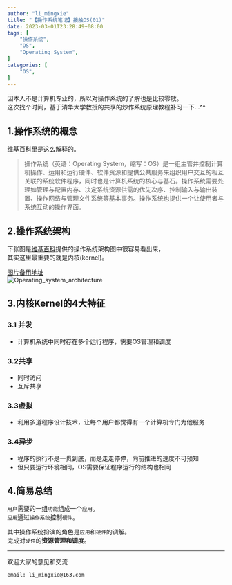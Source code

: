 ```yaml
---
author: "li_mingxie"
title: "【操作系统笔记】接触OS(01)"
date: 2023-03-01T23:28:49+08:00
tags: [
    "操作系统",
    "OS",
    "Operating System",
]
categories: [
    "OS",
]
---
```


因本人不是计算机专业的，所以对操作系统的了解也是比较零散。  <!--more-->  
这次找个时间，基于清华大学教授的共享的炒作系统原理教程补习一下...^^  

## 1.操作系统的概念

[维基百科](https://zh.wikipedia.org/zh-hans/%E6%93%8D%E4%BD%9C%E7%B3%BB%E7%BB%9F)里是这么解释的。

> 操作系统（英语：Operating System，缩写：OS）是一组主管并控制计算机操作、运用和运行硬件、软件资源和提供公共服务来组织用户交互的相互关联的系统软件程序，同时也是计算机系统的核心与基石。操作系统需要处理如管理与配置内存、决定系统资源供需的优先次序、控制输入与输出装置、操作网络与管理文件系统等基本事务。操作系统也提供一个让使用者与系统互动的操作界面。

## 2.操作系统架构

下张图是[维基百科](https://zh.wikipedia.org/zh-hans/%E6%93%8D%E4%BD%9C%E7%B3%BB%E7%BB%9F)提供的操作系统架构图中很容易看出来，  
其实这里最重要的就是内核(kernel)。

[图片备用地址](https://limingxie.github.io/images/os/Operating_system_architecture.svg)  
![Operating_system_architecture](https://mingxie-blog.oss-cn-beijing.aliyuncs.com/image/os/Operating_system_architecture.svg)  

## 3.内核Kernel的4大特征

### 3.1 并发

* 计算机系统中同时存在多个运行程序，需要OS管理和调度

### 3.2共享

* 同时访问
* 互斥共享

### 3.3虚拟

* 利用多道程序设计技术，让每个用户都觉得有一个计算机专门为他服务

### 3.4异步

* 程序的执行不是一贯到底，而是走走停停，向前推进的速度不可预知
* 但只要运行环境相同，OS需要保证程序运行的结构也相同

## 4.简易总结

`用户`需要的一组`功能`组成一个`应用`。  
`应用`通过`操作系统`控制`硬件`。  

其中操作系统扮演的角色是`应用`和`硬件`的调解。  
完成对`硬件`的**资源管理和调度**。  

----------------------------------------------
欢迎大家的意见和交流

`email: li_mingxie@163.com`
